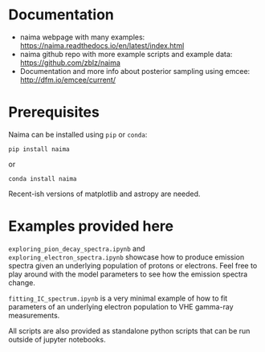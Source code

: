 # Documentation

* naima webpage with many examples: https://naima.readthedocs.io/en/latest/index.html 
* naima github repo with more example scripts and example data: https://github.com/zblz/naima
* Documentation and more info about posterior sampling using emcee: http://dfm.io/emcee/current/

# Prerequisites

Naima can be installed using `pip` or `conda`:
    
    pip install naima

or

    conda install naima

Recent-ish versions of matplotlib and astropy are needed.

# Examples provided here

`exploring_pion_decay_spectra.ipynb` and `exploring_electron_spectra.ipynb` showcase how to produce emission spectra given an underlying population of protons or electrons. Feel free to play around with the model parameters to see how the emission spectra change.

`fitting_IC_spectrum.ipynb` is a very minimal example of how to fit parameters of an underlying electron population to VHE gamma-ray measurements.

All scripts are also provided as standalone python scripts that can be run outside of  jupyter notebooks.
